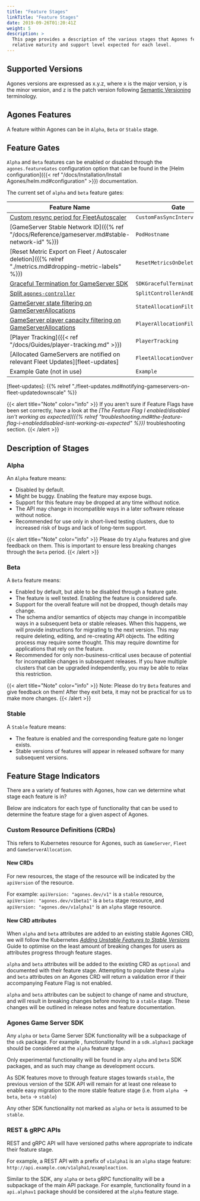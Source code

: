 ```yaml
---
title: "Feature Stages"
linkTitle: "Feature Stages"
date: 2019-09-26T01:20:41Z
weight: 5
description: >
  This page provides a description of the various stages that Agones features can be in, and the
  relative maturity and support level expected for each level.
---
```


## Supported Versions

Agones versions are expressed as x.y.z, where x is the major version, y is the minor version, and z is the patch version
following [Semantic Versioning](http://semver.org/) terminology.

## Agones Features

A feature within Agones can be in `Alpha`, `Beta` or `Stable` stage.

## Feature Gates

`Alpha` and `Beta` features can be enabled or disabled through the `agones.featureGates` configuration option 
that can be found in the [Helm configuration]({{< ref "/docs/Installation/Install Agones/helm.md#configuration" >}}) documentation.

The current set of `alpha` and `beta` feature gates:

| Feature Name                                                                                                          | Gate                           | Default  | Stage   | Since  |
|-----------------------------------------------------------------------------------------------------------------------|--------------------------------|----------|---------|--------|
| [Custom resync period for FleetAutoscaler](https://github.com/googleforgames/agones/issues/1955)                      | `CustomFasSyncInterval`        | Enabled  | `Beta`  | 1.25.0 |
| [GameServer Stable Network ID]({{% ref "/docs/Reference/gameserver.md#stable-network-id" %}})                         | `PodHostname`                  | Enabled  | `Beta`  | 1.32.0 |
| [Reset Metric Export on Fleet / Autoscaler deletion]({{% relref "./metrics.md#dropping-metric-labels" %}})            | `ResetMetricsOnDelete`         | Enabled  | `Beta`  | 1.26.0 |
| [Graceful Termination for GameServer SDK](https://github.com/googleforgames/agones/pull/2205)                         | `SDKGracefulTermination`       | Enabled  | `Beta`  | 1.18.0 |
| [Split `agones-controller` ](https://github.com/googleforgames/agones/issues/2797)                                    | `SplitControllerAndExtensions` | Enabled  | `Beta`  | 1.32.0 |
| [GameServer state filtering on GameServerAllocations](https://github.com/googleforgames/agones/issues/1239)           | `StateAllocationFilter`        | Enabled  | `Beta`  | 1.26.0 |
| [GameServer player capacity filtering on GameServerAllocations](https://github.com/googleforgames/agones/issues/1239) | `PlayerAllocationFilter`       | Disabled | `Alpha` | 1.14.0 |
| [Player Tracking]({{< ref "/docs/Guides/player-tracking.md" >}})                                                      | `PlayerTracking`               | Disabled | `Alpha` | 1.6.0  |
| [Allocated GameServers are notified on relevant Fleet Updates][fleet-updates]                                         | `FleetAllocationOverflow`      | Disabled | `Alpha` | 1.32.0 |
| Example Gate (not in use)                                                                                             | `Example`                      | Disabled | None    | 0.13.0 |

[fleet-updates]: {{% relref "./fleet-updates.md#notifying-gameservers-on-fleet-updatedownscale" %}}


{{< alert title="Note" color="info" >}}
If you aren't sure if Feature Flags have been set correctly, have a look at the
_[The Feature Flag I enabled/disabled isn't working as expected]({{% relref "troubleshooting.md#the-feature-flag-i-enableddisabled-isnt-working-as-expected" %}})_
troubleshooting section.
{{< /alert >}}

## Description of Stages

### Alpha

An `Alpha` feature means:

* Disabled by default.
* Might be buggy. Enabling the feature may expose bugs.
* Support for this feature may be dropped at any time without notice.
* The API may change in incompatible ways in a later software release without notice.
* Recommended for use only in short-lived testing clusters, due to increased risk of bugs and lack of long-term support.

{{< alert title="Note" color="info" >}}
Please do try `Alpha` features and give feedback on them. This is important to ensure less breaking changes
through the `Beta` period.
{{< /alert >}}

### Beta

A `Beta` feature means:

* Enabled by default, but able to be disabled through a feature gate.
* The feature is well tested. Enabling the feature is considered safe.
* Support for the overall feature will not be dropped, though details may change.
* The schema and/or semantics of objects may change in incompatible ways in a subsequent beta or stable releases. When
  this happens, we will provide instructions for migrating to the next version. This may require deleting, editing,
  and re-creating API objects. The editing process may require some thought. This may require downtime for
  applications that rely on the feature.
* Recommended for only non-business-critical uses because of potential for incompatible changes in subsequent releases.
  If you have multiple clusters that can be upgraded independently, you may be able to relax this restriction.

{{< alert title="Note" color="info" >}}
Note: Please do try `Beta` features and give feedback on them! After they exit beta, it may not be practical for us
to make more changes.
{{< /alert >}}

### Stable

A `Stable` feature means:

* The feature is enabled and the corresponding feature gate no longer exists.
* Stable versions of features will appear in released software for many subsequent versions.

## Feature Stage Indicators

There are a variety of features with Agones, how can we determine what stage each feature is in?

Below are indicators for each type of functionality that can be used to determine the feature stage for a given aspect
of Agones.

### Custom Resource Definitions (CRDs)

This refers to Kubernetes resource for Agones, such as `GameServer`, `Fleet` and `GameServerAllocation`.

#### New CRDs

For new resources, the stage of the resource will be indicated by the `apiVersion` of the resource.

For example: `apiVersion: "agones.dev/v1"` is a `stable` resource, `apiVersion: "agones.dev/v1beta1"` is a `beta`
 stage resource, and `apiVersion: "agones.dev/v1alpha1"` is an `alpha` stage resource.

#### New CRD attributes

When `alpha` and `beta` attributes are added to an existing stable Agones CRD, we will follow the Kubernetes [_Adding
 Unstable Features to Stable Versions_](https://github.com/kubernetes/community/blob/master/contributors/devel/sig-architecture/api_changes.md#adding-unstable-features-to-stable-versions)
Guide to optimise on the least amount of breaking changes for users as attributes progress through feature stages.

`alpha` and `beta` attributes will be added to the existing CRD as `optional` and documented with their feature stage.
Attempting to populate these `alpha` and `beta` attributes on an Agones CRD will return a validation error if their
 accompanying Feature Flag is not enabled.

`alpha` and `beta` attributes can be subject to change of name and structure, and will result in breaking changes
 before moving to a `stable` stage. These changes will be outlined in release notes and feature documentation. 

### Agones Game Server SDK

Any `alpha` or `beta` Game Server SDK functionality will be a subpackage of the `sdk` package. For example
, functionality found in a `sdk.alphav1` package should be considered at the `alpha` feature stage.

Only experimental functionality will be found in any `alpha` and `beta` SDK packages, and as such may change as 
development occurs. 

As SDK features move to through feature stages towards `stable`, the previous version of the SDK API
will remain for at least one release to enable easy migration to the more stable feature stage (i.e. from `alpha
` -> `beta`, `beta` -> `stable`)

Any other SDK functionality not marked as `alpha` or `beta` is assumed to be `stable`.

### REST & gRPC APIs 

REST and gRPC API will have versioned paths where appropriate to indicate their feature stage.

For example, a REST API with a prefix of `v1alpha1` is an `alpha` stage feature: 
`http://api.example.com/v1alpha1/exampleaction`.

Similar to the SDK, any `alpha` or `beta` gRPC functionality will be a subpackage of the main API package.
For example, functionality found in a `api.alphav1` package should be considered at the `alpha` feature stage. 
